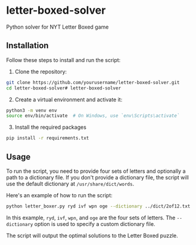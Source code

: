 # letter-boxed-solver

Python solver for NYT Letter Boxed game

## Installation

Follow these steps to install and run the script:

1. Clone the repository:

```bash
git clone https://github.com/yourusername/letter-boxed-solver.git
cd letter-boxed-solver# letter-boxed-solver
```

2. Create a virtual environment and activate it:

```bash
python3 -m venv env
source env/bin/activate  # On Windows, use `env\Scripts\activate`
```

3. Install the required packages

```bash
pip install -r requirements.txt
```

## Usage

To run the script, you need to provide four sets of letters and optionally a path to a dictionary file. If you don't provide a dictionary file, the script will use the default dictionary at `/usr/share/dict/words`.

Here's an example of how to run the script:

```bash
python letter_boxer.py ryd ivf wpn oge --dictionary ../dict/2of12.txt
```

In this example, `ryd`, `ivf`, `wpn`, and `oge` are the four sets of letters. The `--dictionary` option is used to specify a custom dictionary file.

The script will output the optimal solutions to the Letter Boxed puzzle.
